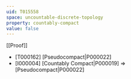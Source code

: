 ```yaml
---
uid: T015558
space: uncountable-discrete-topology
property: countably-compact
value: false
---
```

[[Proof]]

* [T000162] [Pseudocompact|P000022]
* [I000004] [Countably Compact|P000019] => [Pseudocompact|P000022]

